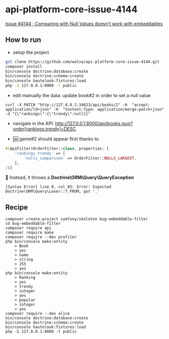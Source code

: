 # api-platform-core-issue-4144

[Issue #4144 : Comparing with Null Values doesn't work with embeddables](https://github.com/api-platform/core/issues/4144)

## How to run

* setup the project

```sh
git clone https://github.com/walva/api-platform-core-issue-4144.git
composer install
bin/console doctrine:database:create
bin/console doctrine:schema:create
bin/console hautelook:fixtures:load
php -S 127.0.0.1:8000 -t public
```

* edit manually the data: update book#2 in order to set a null value

```curl
curl -X PATCH "http://127.0.0.1:34623/api/books/2" -H  "accept: application/ld+json" -H  "Content-Type: application/merge-patch+json" -d "{\"rankings\":{\"trendy\":null}}"
```

* navigate in the API: http://127.0.0.1:8000/api/books.json?order[rankings.trendy]=DESC

* 🆗 game#2 should appear first thanks to

```php
#[ApiFilter(OrderFilter::class, properties: [
    'rankings.trendy' => [
        'nulls_comparison' => OrderFilter::NULLS_LARGEST,
    ],
])]
```

🛑 Instead, it throws a **Doctrine\ORM\Query\QueryException**

    [Syntax Error] line 0, col 85: Error: Expected Doctrine\ORM\Query\Lexer::T_FROM, got '.'

## Recipe

```
composer create-project symfony/skeleton bug-embeddable-filter
cd bug-embeddable-filter
composer require api
composer require make
composer require --dev profiler
php bin/console make:entity
	> Book
	> yes
	> name
	> string
	> 255
	> yes
php bin/console make:entity
	> Ranking
	> yes
	> trendy
	> integer
	> yes
	> popular
	> integer
	> yes
composer require --dev alice
bin/console doctrine:database:create
bin/console doctrine:schema:create
bin/console hautelook:fixtures:load
php -S 127.0.0.1:8000 -t public
```